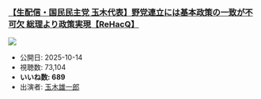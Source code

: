 ### [【生配信・国民民主党 玉木代表】野党連立には基本政策の一致が不可欠 総理より政策実現【ReHacQ】](https://www.youtube.com/watch?v=E1mB_sLc0sY)
[![](https://img.youtube.com/vi/E1mB_sLc0sY/sddefault.jpg)](https://www.youtube.com/watch?v=E1mB_sLc0sY)
-   公開日: 2025-10-14
-   視聴数: 73,104
-   **いいね数: 689**
-   出演者: [玉木雄一郎](/rehacq_fan/people/玉木雄一郎 "wikilink")
